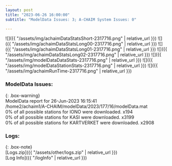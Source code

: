 ```yaml
---
layout: post
title: "2023-06-26 16:00:00"
subtitle: "ModelData Issues: 3; A-CHAIM System Issues: 0"

---
```


![]({{ "/assets/img/achaimDataStatsShort-2317716.png" | relative_url }})
![]({{ "/assets/img/achaimDataStatsLong00-2317716.png" | relative_url }})
![]({{ "/assets/img/achaimDataStatsLong01-2317716.png" | relative_url }})
![]({{ "/assets/img/achaimDataStatsLong02-2317716.png" | relative_url }})
![]({{ "/assets/img/modelDataDataStats-2317716.png" | relative_url }})
![]({{ "/assets/img/modelDataStationStats-2317716.png" | relative_url }})
![]({{ "/assets/img/achaimRunTime-2317716.png" | relative_url }})


### ModelData Issues:  
  
{: .box-warning}  
 ModelData report for 26-Jun-2023 16:15:41   
 /home2/achaim1/A-CHAIM/modelData/2023/177/16/modelData.mat   
 0% of all possible stations for IONO were downloaded. x194   
 0% of all possible stations for KASI were downloaded. x3199   
 0% of all possible stations for KARTVERKET were downloaded. x2908   
  


### Logs:  
  
{: .box-note}  
[Logs.zip]({{ "/assets/other/logs.zip" | relative_url }})  
[Log Info]({{ "/logInfo" | relative_url }})  
